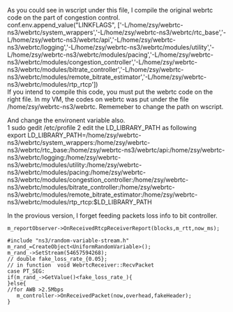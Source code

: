 As you could see in wscript under this file, I compile the original webrtc code on the part of congestion control.  
  conf.env.append_value("LINKFLAGS", ['-L/home/zsy/webrtc-ns3/webrtc/system_wrappers','-L/home/zsy/webrtc-ns3/webrtc/rtc_base','-L/home/zsy/webrtc-ns3/webrtc/api','-L/home/zsy/webrtc-ns3/webrtc/logging','-L/home/zsy/webrtc-ns3/webrtc/modules/utility','-L/home/zsy/webrtc-ns3/webrtc/modules/pacing','-L/home/zsy/webrtc-ns3/webrtc/modules/congestion_controller','-L/home/zsy/webrtc-ns3/webrtc/modules/bitrate_controller','-L/home/zsy/webrtc-ns3/webrtc/modules/remote_bitrate_estimator','-L/home/zsy/webrtc-ns3/webrtc/modules/rtp_rtcp'])   
If you intend to compile this code, you must put the webrtc code on the right file. In my VM, the codes on webrtc was put under the file /home/zsy/webrtc-ns3/webrtc. Rememeber to change the path on wscript.  
        
And change the environent variable also.   
1 sudo gedit /etc/profile
2 edit the LD_LIBRARY_PATH as following  
export LD_LIBRARY_PATH=/home/zsy/webrtc-ns3/webrtc/system_wrappers:/home/zsy/webrtc-ns3/webrtc/rtc_base:/home/zsy/webrtc-ns3/webrtc/api:/home/zsy/webrtc-ns3/webrtc/logging:/home/zsy/webrtc-ns3/webrtc/modules/utility:/home/zsy/webrtc-ns3/webrtc/modules/pacing:/home/zsy/webrtc-ns3/webrtc/modules/congestion_controller:/home/zsy/webrtc-ns3/webrtc/modules/bitrate_controller:/home/zsy/webrtc-ns3/webrtc/modules/remote_bitrate_estimator:/home/zsy/webrtc-ns3/webrtc/modules/rtp_rtcp:$LD_LIBRARY_PATH   

In the provious version, I forget feeding packets loss info to bit controller.  
```
m_reportObserver->OnReceivedRtcpReceiverReport(blocks,m_rtt,now_ms);
```

```
#include "ns3/random-variable-stream.h"  
m_rand_=CreateObject<UniformRandomVariable>();
m_rand_->SetStream(54657594268);
// double fake_loss_rate_{0.05};
// in function  void WebrtcReceiver::RecvPacket
case PT_SEG:
if(m_rand_->GetValue()<fake_loss_rate_){
}else{
//for AWB >2.5Mbps
   m_controller->OnReceivedPacket(now,overhead,fakeHeader);
}
```
 
